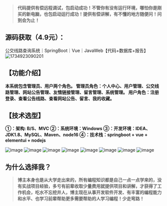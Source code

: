 
> **代码提供有偿远程调试，包启动成功！不管你有没有运行环境，哪怕你是刚买的新电脑，也包启动运行成功！提供有偿讲解，有不懂的地方随便问！问到会为止！**
## 源码获取（4.9元）：
公交线路查询系统｜SpringBoot｜Vue｜JavaWeb【代码+数据库+报告】
![1734923090201](https://github.com/user-attachments/assets/e3f306ab-624c-4fce-920b-fc1eccfd8de5)

## 【功能介绍】
**本系统包含管理员、用户两个角色。
管理员角色：个人中心、用户管理、公交线路管理、网站公告管理、友情链接管理、留言管理、系统管理。
用户角色：注册登录、查看公告线路、查看网站公告、留言、我的收藏。**
## 【技术选型】
**①：架构: B/S、MVC
②：系统环境：Windows
③：开发环境：IDEA、JDK1.8、MySQL、Maven、node16
④：技术栈：springboot + vue + elementui + nodejs**

![image](https://github.com/user-attachments/assets/c04042b9-9e0c-4464-8179-4b66e0db19a7)
![image](https://github.com/user-attachments/assets/2f815d93-eadc-4f01-a3fd-33a5584dae83)
![image](https://github.com/user-attachments/assets/3fde2507-cdc3-4084-a780-aa083e645233)
![image](https://github.com/user-attachments/assets/606cb086-16a6-4faf-af6a-64a773cbeeba)
![image](https://github.com/user-attachments/assets/08a2b16a-66a6-49f4-805f-bf2faa1fc485)
![image](https://github.com/user-attachments/assets/4fe444fc-2667-4cdb-8bdf-4f9ceda2023f)
![image](https://github.com/user-attachments/assets/5298ee87-5df7-413c-8e01-d54324ead525)
![image](https://github.com/user-attachments/assets/5b90b7ae-da61-4f42-a3aa-a8d78a74ac15)

## 为什么选择我？

> **博主本身也是从大学走出来的，所有编程知识都是自己一点一点学来的，没有实战项目经验，多亏有前辈收取少量费用就提供项目和讲解，才获得了工作机会，吃水不忘挖井人，博主现在从事开发软件开发、有丰富的编程能力和水平、也学习前辈帮助更多需要帮助的人学习编程！少走弯路！**
